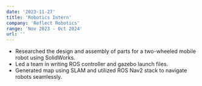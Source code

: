```yaml
---
date: '2023-11-27'
title: 'Robotics Intern'
company: 'Reflect Robotics'
range: 'Nov 2023 - Oct 2024'
url: ''
---
```


- Researched the design and assembly of parts for a two-wheeled mobile robot using SolidWorks.
- Led a team in writing ROS controller and gazebo launch files.
- Generated map using SLAM and utilized ROS Nav2 stack to navigate robots seamlessly.



